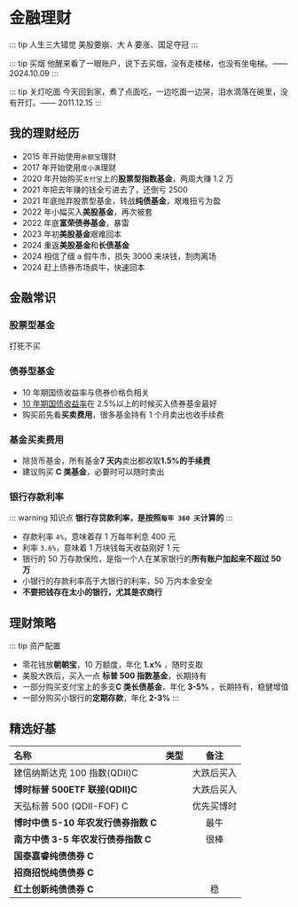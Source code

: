 # 金融理财

::: tip 人生三大错觉
美股要崩、大 A 要涨、国足夺冠
:::

::: tip 买烟
他醒来看了一眼账户，说下去买烟，没有走楼梯，也没有坐电梯。—— 2024.10.09
:::

::: tip 关灯吃面
今天回到家，煮了点面吃，一边吃面一边哭，泪水滴落在碗里，没有开灯。—— 2011.12.15
:::

## 我的理财经历

- 2015 年开始使用`余额宝`理财
- 2017 年开始使用`度小满`理财
- 2020 年开始购买`支付宝`上的**股票型指数基金**，两周大赚 1.2 万
- 2021 年把去年赚的钱全亏进去了，还倒亏 2500
- 2021 年底抛弃股票型基金，转战**纯债基金**，艰难扭亏为盈
- 2022 年小幅买入**美股基金**，再次被套
- 2022 年底**富荣债券基金**，暴雷
- 2023 年初**美股基金**艰难回本
- 2024 重返**美股基金**和**长债基金**
- 2024 相信了缅 a 假牛市，损失 3000 来块钱，割肉离场
- 2024 赶上债券市场疯牛，快速回本

## 金融常识

### 股票型基金 <Badge text="X" type="error"/>

打死不买

### 债券型基金 <Badge text="√" type="tip"/>

- 10 年期国债收益率与债券价格负相关
- [10 年期国债收益率](https://wallstreetcn.com/markets/codes/CN10YR.OTC)在 2.5%以上的时候买入债券基金最好<Badge text="重点" type="tip"/>
- 购买前先看**买卖费用**，很多基金持有 1 个月卖出也收手续费

### 基金买卖费用

- 除货币基金，所有基金**7 天内**卖出都收取**1.5%的手续费**
- 建议购买 **C 类基金**，必要时可以随时卖出

### 银行存款利率

::: warning 知识点
**银行存贷款利率，是按照`每年 360 天`计算的**
:::

- 存款利率 `4%`，意味着存 1 万每年利息 400 元
- 利率 `3.6%`，意味着 1 万块钱每天收益刚好 1 元
- 银行的 50 万存款保险，是指一个人在某家银行的**所有账户加起来不超过 50 万**
- 小银行的存款利率高于大银行的利率，50 万内本金安全
- **不要把钱存在太小的银行，尤其是农商行**

## 理财策略

::: tip 资产配置

- 零花钱放**朝朝宝**，10 万额度，年化 **1.x%** ，随时支取
- 美股大跌后，买入一点 **标普 500 指数基金**，长期持有
- 一部分购买支付宝上的多支**C 类长债基金**，年化 **3-5%** ，长期持有，稳健增值
- 一部分购买小银行的**定期存款**，年化 **2-3%**
  :::

## 精选好基<Badge text="自负盈亏" type="warning"/>

| 名称                                 |                           类型                           |    备注    |
| :----------------------------------- | :------------------------------------------------------: | :--------: |
| 建信纳斯达克 100 指数(QDII)C         |   <Badge text="美股" type="error" vertical="middle" />   | 大跌后买入 |
| **博时标普 500ETF 联接(QDII)C**      |   <Badge text="美股" type="error" vertical="middle" />   | 大跌后买入 |
| 天弘标普 500 (QDII-FOF) C            |   <Badge text="美股" type="error" vertical="middle" />   | 优先买博时 |
| **博时中债 5-10 年农发行债券指数 C** |   <Badge text="利率债" type="tip" vertical="middle" />   |    最牛    |
| **南方中债 3-5 年农发行债券指数 C**  |   <Badge text="利率债" type="tip" vertical="middle" />   |    很棒    |
| **国泰嘉睿纯债债券 C**               |   <Badge text="利率债" type="tip" vertical="middle" />   |            |
| **招商招悦纯债债券 C**               | <Badge text="信用债" type="warning" vertical="middle" /> |            |
| **红土创新纯债债券 C**               |   <Badge text="利率债" type="tip" vertical="middle" />   |     稳     |
